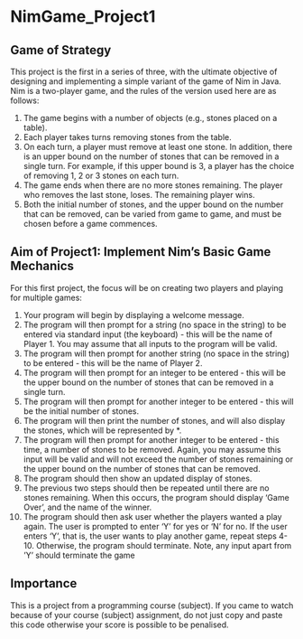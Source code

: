 # NimGame_Project1
## Game of Strategy
This project is the first in a series of three, with the ultimate objective of designing and implementing a simple variant of the game of Nim in Java. Nim is a two-player game, and the rules of the version used here are as follows:
1. The game begins with a number of objects (e.g., stones placed on a table).
2. Each player takes turns removing stones from the table.
3. On each turn, a player must remove at least one stone. In addition, there is an upper bound on the number of stones that can be removed in a single turn. For example, if this upper bound is 3, a player has the choice of removing 1, 2 or 3 stones on each turn.
4. The game ends when there are no more stones remaining. The player who removes the last stone, loses. The remaining player wins.
5. Both the initial number of stones, and the upper bound on the number that can be removed, can be varied from game to game, and must be chosen before a game commences.

## Aim of Project1: Implement Nim’s Basic Game Mechanics
For this first project, the focus will be on creating two players and playing for multiple games:
1. Your program will begin by displaying a welcome message.
2. The program will then prompt for a string (no space in the string) to be entered via standard input (the keyboard) - this will be the name of Player 1. You may assume that all inputs to the program will be valid.
3. The program will then prompt for another string (no space in the string) to be entered - this will be the name of Player 2.
4. The program will then prompt for an integer to be entered - this will be the upper bound on the number of stones that can be removed in a single turn.
5. The program will then prompt for another integer to be entered - this will be the initial number of stones.
6. The program will then print the number of stones, and will also display the stones, which will be represented by *.
7. The program will then prompt for another integer to be entered - this time, a number of stones to be removed. Again, you may assume this input will be valid and will not exceed the number of stones remaining or the upper bound on the number of stones that can be removed.
8. The program should then show an updated display of stones.
9. The previous two steps should then be repeated until there are no stones remaining. When this occurs, the program should display ‘Game Over’, and the name of the winner.
10. The program should then ask user whether the players wanted a play again. The user is prompted to enter ‘Y’ for yes or ‘N’ for no. If the user enters ‘Y’, that is, the user wants to play another game, repeat steps 4-10. Otherwise, the program should terminate. Note, any input apart from ’Y’ should terminate the game

## Importance
This is a project from a programming course (subject). If you came to watch because of your course (subject) assignment, do not just copy and paste this code otherwise your score is possible to be penalised.
